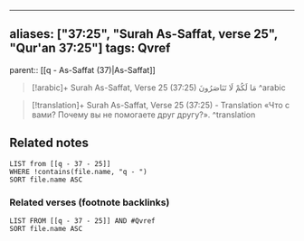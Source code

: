 
---
aliases: ["37:25", "Surah As-Saffat, verse 25", "Qur'an 37:25"]
tags: Qvref
---

parent:: [[q - As-Saffat (37)|As-Saffat]]

> [!arabic]+ Surah As-Saffat, Verse 25 (37:25)
> <span class="quran-arabic">مَا لَكُمْ لَا تَنَاصَرُونَ</span>
^arabic

> [!translation]+ Surah As-Saffat, Verse 25 (37:25) - Translation
> «Что с вами? Почему вы не помогаете друг другу?».
^translation



## Related notes
```dataview
LIST from [[q - 37 - 25]]
WHERE !contains(file.name, "q - ")
SORT file.name ASC
```

### Related verses (footnote backlinks)
```dataview
LIST FROM [[q - 37 - 25]] AND #Qvref
SORT file.name ASC
```

